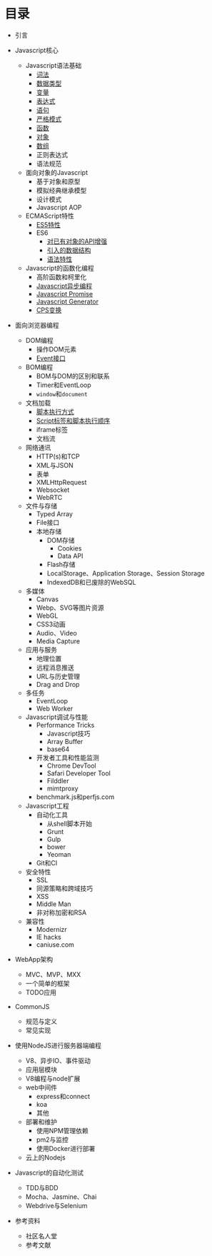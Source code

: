 # 目录

* 引言
* Javascript核心
    * Javascript语法基础
        * [词法](Javascript_Core/Javascript_Basics/Lexical.md)
        * [数据类型](Javascript_Core/Javascript_Basics/Types.md)
        * [变量](Javascript_Core/Javascript_Basics/Variables.md)
        * [表达式](Javascript_Core/Javascript_Basics/Expressions.md)
        * [语句](Javascript_Core/Javascript_Basics/Statements.md)
        * [严格模式](Javascript_Core/Javascript_Basics/Strict_Mode.md)
        * [函数](Javascript_Core/Javascript_Basics/Functions.md)
        * [对象](Javascript_Core/Javascript_Basics/Objects.md)
        * [数组](Javascript_Core/Javascript_Basics/Array.md)
        * 正则表达式
        * 语法规范
    * 面向对象的Javascript
        * 基于对象和原型
        * 模拟经典继承模型
        * 设计模式
        * Javascript AOP
    * ECMAScript特性
        * [ES5特性](Javascript_Core/ECMAScript/es5.md)
        * ES6
            * [对已有对象的API增强](Javascript_Core/ECMAScript/es6/es6_api_extension.md)
            * [引入的数据结构](Javascript_Core/ECMAScript/es6/es6_data_types.md)
            * [语法特性](Javascript_Core/ECMAScript/es6/es6_syntax_features.md)
    * Javascript的函数化编程
        * 高阶函数和柯里化
        * [Javascript异步编程](Javascript_Core/Functional_Javascript/Async_Programing_In_Javascript.md)
        * [Javascript Promise](Javascript_Core/Functional_Javascript/Javascript_Promise.md)
        * [Javascript Generator](Javascript_Core/Functional_Javascript/Javascript_Generator.md)
        * [CPS变换](Javascript_Core/Functional_Javascript/Continuation_Passing_Style.md)

* 面向浏览器编程
    * DOM编程
        * 操作DOM元素
        * [Event接口](Browser_Scripting/DOM_Scripting/EventAPI.md)
    * BOM编程
        * BOM与DOM的区别和联系
        * Timer和EventLoop
        * `window`和`document`
    * 文档加载
        * [脚本执行方式](Browser_Scripting/Document_Loading/ScriptExecution.md)
        * [Script标签和脚本执行顺序](Browser_Scripting/Document_Loading/ScriptTag.md)
        * iframe标签
        * 文档流
    * 网络通讯
        * HTTP(s)和TCP
        * XML与JSON
        * 表单
        * XMLHttpRequest
        * Websocket
        * WebRTC
    * 文件与存储
        * Typed Array
        * File接口
        * 本地存储
            * DOM存储
                * Cookies
                * Data API
            * Flash存储
            * LocalStorage、Application Storage、Session Storage
            * IndexedDB和已废除的WebSQL
    * 多媒体
        * Canvas
        * Webp、SVG等图片资源
        * WebGL
        * CSS3动画
        * Audio、Video
        * Media Capture
    * 应用与服务
        * 地理位置
        * 远程消息推送
        * URL与历史管理
        * Drag and Drop
    * 多任务
        * EventLoop
        * Web Worker
    * Javascript调试与性能
        * Performance Tricks
            * Javascript技巧
            * Array Buffer
            * base64
        * 开发者工具和性能监测
            * Chrome DevTool
            * Safari Developer Tool
            * Filddler
            * mimtproxy
        * benchmark.js和perfjs.com
    * Javascript工程
        * 自动化工具
            * 从shell脚本开始
            * Grunt
            * Gulp
            * bower
            * Yeoman
        * Git和CI
    * 安全特性
        * SSL
        * 同源策略和跨域技巧
        * XSS
        * Middle Man
        * 非对称加密和RSA
    * 兼容性
        * Modernizr
        * IE hacks
        * caniuse.com
* WebApp架构
    * MVC、MVP、MXX
    * 一个简单的框架
    * TODO应用
* CommonJS
    * 规范与定义
    * 常见实现
* 使用NodeJS进行服务器端编程
    * V8、异步IO、事件驱动
    * 应用层模块
    * V8编程与node扩展
    * web中间件
        * express和connect
        * koa
        * 其他
    * 部署和维护
        * 使用NPM管理依赖
        * pm2与监控
        * 使用Docker进行部署
    * 云上的Nodejs
* Javascript的自动化测试
    * TDD与BDD
    * Mocha、Jasmine、Chai
    * Webdrive与Selenium
* 参考资料
    * 社区名人堂
    * 参考文献